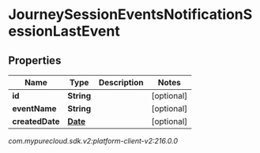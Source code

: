 # JourneySessionEventsNotificationSessionLastEvent


## Properties

| Name | Type | Description | Notes |
| ------------ | ------------- | ------------- | ------------- |
| **id** | **String** |  |  [optional] |
| **eventName** | **String** |  |  [optional] |
| **createdDate** | [**Date**](Date) |  |  [optional] |




_com.mypurecloud.sdk.v2:platform-client-v2:216.0.0_
